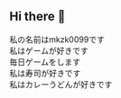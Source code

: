 ## Hi there 👋

私の名前はmkzk0099です  
私はゲームが好きです  
毎日ゲームをします  
私は寿司が好きです  
私はカレーうどんが好きです  
<!--
**mkzk0099/mkzk0099** is a ✨ _special_ ✨ repository because its `README.md` (this file) appears on your GitHub profile.

Here are some ideas to get you started:

aaaaaaaaaaaaaa
my name is mkzk0099
I like game
I play game everyday
I like sushi
I like curry-udon

私の名前はmkzk0099です
私はゲームが好きです
毎日ゲームをします
私は寿司が好きです
私はカレーうどんが好きです
-->
